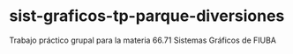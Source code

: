 # sist-graficos-tp-parque-diversiones
Trabajo práctico grupal para la materia 66.71 Sistemas Gráficos de FIUBA
